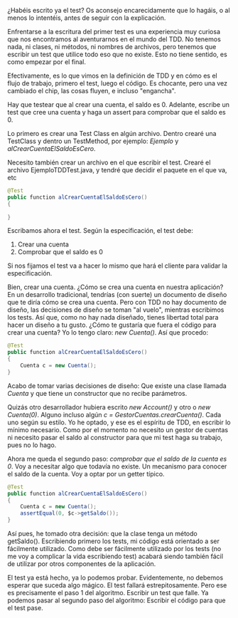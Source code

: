 ¿Habéis escrito ya el test? Os aconsejo encarecidamente que lo hagáis, o al 
menos lo intentéis, antes de seguir con la explicación.

Enfrentarse a la escritura del primer test es una experiencia muy curiosa que nos encontramos
al aventurarnos en el mundo del TDD. No tenemos nada, ni clases, ni métodos, 
ni nombres de archivos, pero tenemos que escribir un test que utilice todo eso 
que no existe. Esto no tiene sentido, es como empezar por el final.

Efectivamente, es lo que vimos en la definición de TDD y en cómo es el flujo de 
trabajo, primero el test, luego el código. Es chocante, pero una vez cambiado el 
chip, las cosas fluyen, e incluso "engancha".

Hay que testear que al crear una cuenta, el saldo es 0. Adelante, escribe un test 
que cree una cuenta y haga un assert para comprobar que el saldo es 0.

Lo primero es crear una Test Class en algún archivo. Dentro crearé una TestClass y dentro un TestMethod, por ejemplo: *Ejemplo* y *alCrearCuentaElSaldoEsCero*.

Necesito también crear un archivo en el que escribir el test. Crearé el archivo EjemploTDDTest.java, y tendré que decidir el paquete en el que va, etc 


```java
@Test
public function alCrearCuentaElSaldoEsCero()
{
    
}
```

Escribamos ahora el test. Según la especificación, el test debe:

1. Crear una cuenta
2. Comprobar que el saldo es 0

Si nos fijamos el test va a hacer lo mismo que hará el cliente para validar la especificación.

Bien, crear una cuenta. ¿Cómo se crea una cuenta en nuestra aplicación? En un desarrollo tradicional, 
tendrías (con suerte) un documento de diseño que te diría cómo se crea una cuenta. Pero con TDD no hay
documento de diseño, las decisiones de diseño se toman "al vuelo", mientras escribimos los tests. Así que, 
como no hay nada diseñado, tienes libertad total para hacer un diseño a tu gusto. ¿Cómo te gustaría 
que fuera el código para crear una cuenta? Yo lo tengo claro: *new Cuenta()*. Así que procedo:

```java
@Test
public function alCrearCuentaElSaldoEsCero()
{
    Cuenta c = new Cuenta();
}
```

Acabo de tomar varias decisiones de diseño: Que existe una clase llamada *Cuenta*
y que tiene un constructor que no recibe parámetros.

Quizás otro desarrollador hubiera escrito *new Account()* y otro o *new Cuenta(0)*. 
Alguno incluso algún *c = GestorCuentas.crearCuenta()*. Cada uno según su estilo.
Yo he optado, y ese es el espíritu de TDD, en escribir lo mínimo necesario. Como 
por el momento no necesito un gestor de cuentas ni necesito pasar el saldo al constructor
para que mi test haga su trabajo, pues no lo hago.

Ahora me queda el segundo paso: *comprobar que el saldo de la cuenta es 0*. Voy 
a necesitar algo que todavía no existe. Un mecanismo para conocer el saldo de la 
cuenta. Voy a optar por un getter típico.

```java
@Test
public function alCrearCuentaElSaldoEsCero()
{
    Cuenta c = new Cuenta();
    assertEqual(0, $c->getSaldo());
}
```

Así pues, he tomado otra decisión: que la clase tenga un método getSaldo(). 
Escribiendo primero los tests, mi código está orientado a ser fácilmente utilizado.
Como debe ser fácilmente utilizado por los tests (no me voy a complicar la vida 
escribiendo test) acabará siendo también fácil de utilizar por otros componentes de la 
aplicación.

El test ya está hecho, ya lo podemos probar. Evidentemente, no debemos esperar 
que suceda algo mágico. El test fallará estrepitosamente. Pero ese es precisamente
el paso 1 del algoritmo. Escribir un test que falle. Ya podemos pasar al segundo
paso del algoritmo: Escribir el código para que el test pase.











